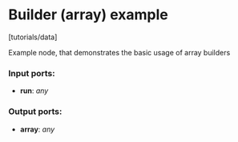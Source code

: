 # Builder (array) example

[tutorials/data]

Example node, that demonstrates the basic usage of array builders

### Input ports:

* __run__: _any_



### Output ports:

* __array__: _any_



